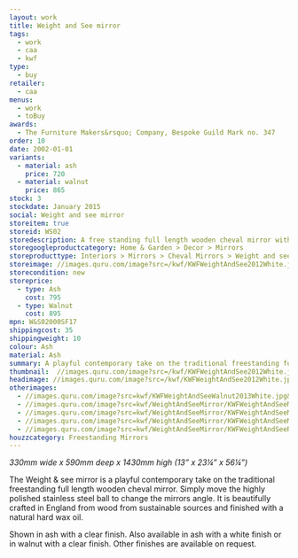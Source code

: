 ```yaml
---
layout: work
title: Weight and See mirror
tags:
  - work
  - caa
  - kwf
type:
  - buy
retailer:
  - caa
menus:
  - work
  - toBuy
awards:
  - The Furniture Makers&rsquo; Company, Bespoke Guild Mark no. 347
order: 10
date: 2002-01-01
variants:
  - material: ash
    price: 720
  - material: walnut
    price: 865
stock: 3
stockdate: January 2015
social: Weight and see mirror
storeitem: true
storeid: WS02
storedescription: A free standing full length wooden cheval mirror with a polished stainless steel ball that is used to adjust the angle
storegoogleproductcategory: Home & Garden > Decor > Mirrors
storeproducttype: Interiors > Mirrors > Cheval Mirrors > Weight and see
storeimage: //images.quru.com/image?src=/kwf/KWFWeightAndSee2012White.jpg&height=350&left=0.2267&top=0.0333&right=0.853&bottom=0.967&strip=1
storecondition: new
storeprice:
  - type: Ash
    cost: 795
  - type: Walnut
    cost: 895
mpn: W&S02000SF17
shippingcost: 35
shippingweight: 10
colour: Ash
material: Ash
summary: A playful contemporary take on the traditional freestanding full length wooden cheval mirror.
thumbnail:  //images.quru.com/image?src=/kwf/KWFWeightAndSee2012White.jpg&width=175&height=175&fill=%23ffffff&left=0.2267&top=0.0333&right=0.853&bottom=0.967&strip=1
headimage: //images.quru.com/image?src=/kwf/KWFWeightAndSee2012White.jpg&height=1000&left=0.2267&top=0.0333&right=0.853&bottom=0.967&fill=auto&strip=1
otherimages:
  - //images.quru.com/image?src=kwf/KWFWeightAndSeeWalnut2013White.jpg&fill=auto&strip=1
  - //images.quru.com/image?src=kwf/WeightAndSeeMirror/KWFWeightAndSeeMirrorThreeAshBlueRed.jpg&fill=auto&strip=1
  - //images.quru.com/image?src=kwf/WeightAndSeeMirror/KWFWeightAndSeeMirrorBackAndFrontTwiceBueAndRed.jpg&fill=auto&strip=1
  - //images.quru.com/image?src=kwf/WeightAndSeeMirror/KWFWeightAndSeeMirrorBlueStripe.jpg&fill=auto&strip=1
  - //images.quru.com/image?src=kwf/WeightAndSeeMirror/KWFWeightAndSeeRed.jpg&fill=auto&strip=1
houzzcategory: Freestanding Mirrors
---
```

*330mm wide x 590mm deep x 1430mm high*
*(13&rdquo; x 23&frac14;&rdquo; x 56&frac14;&rdquo;)*

The Weight & see mirror is a playful contemporary take on the traditional freestanding full length wooden cheval mirror. Simply move the highly polished stainless steel ball to change the mirrors angle. It is beautifully crafted in England from wood from sustainable sources and finished with a natural hard wax oil.

Shown in ash with a clear finish. Also available in ash with a white finish or in walnut with a clear finish. Other finishes are available on request.
